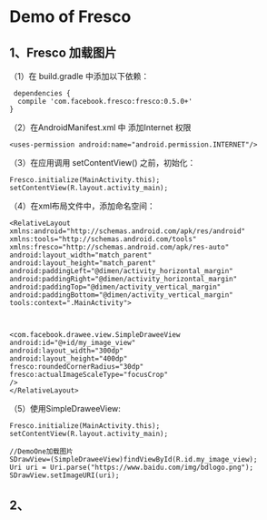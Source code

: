 Demo of Fresco
==
1、Fresco 加载图片 
-

（1）在 build.gradle 中添加以下依赖：

     dependencies {
      compile 'com.facebook.fresco:fresco:0.5.0+'
    }

（2）在AndroidManifest.xml 中 添加Internet 权限

    <uses-permission android:name="android.permission.INTERNET"/>

（3）在应用调用 setContentView() 之前，初始化：

    Fresco.initialize(MainActivity.this);
    setContentView(R.layout.activity_main);

（4）在xml布局文件中，添加命名空间：

    <RelativeLayout xmlns:android="http://schemas.android.com/apk/res/android"
    xmlns:tools="http://schemas.android.com/tools"
    xmlns:fresco="http://schemas.android.com/apk/res-auto"
    android:layout_width="match_parent"
    android:layout_height="match_parent" android:paddingLeft="@dimen/activity_horizontal_margin"
    android:paddingRight="@dimen/activity_horizontal_margin"
    android:paddingTop="@dimen/activity_vertical_margin"
    android:paddingBottom="@dimen/activity_vertical_margin" tools:context=".MainActivity">
    
    
    
    <com.facebook.drawee.view.SimpleDraweeView
    android:id="@+id/my_image_view"
    android:layout_width="300dp"
    android:layout_height="400dp"
    fresco:roundedCornerRadius="30dp"
    fresco:actualImageScaleType="focusCrop"
    />
    </RelativeLayout>
（5）使用SimpleDraweeView:

    Fresco.initialize(MainActivity.this);
    setContentView(R.layout.activity_main);
    
    //DemoOne加载图片
    SDrawView=(SimpleDraweeView)findViewById(R.id.my_image_view);
    Uri uri = Uri.parse("https://www.baidu.com/img/bdlogo.png");
    SDrawView.setImageURI(uri);



2、
-